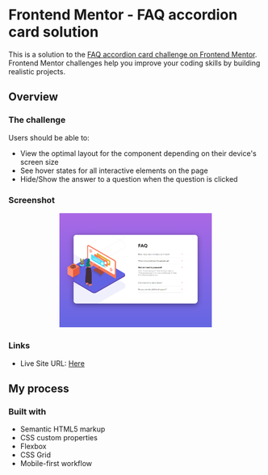 # Frontend Mentor - FAQ accordion card solution

This is a solution to the [FAQ accordion card challenge on Frontend Mentor](https://www.frontendmentor.io/challenges/faq-accordion-card-XlyjD0Oam). Frontend Mentor challenges help you improve your coding skills by building realistic projects.

## Overview

### The challenge

Users should be able to:

- View the optimal layout for the component depending on their device's screen size
- See hover states for all interactive elements on the page
- Hide/Show the answer to a question when the question is clicked

### Screenshot

<p align="center" width="100%">
  <img width="60%" src="./images/screenshot.png">
</p>

### Links

- Live Site URL: [Here](https://robertzelic.github.io/frontendmentor/faq-accordion-card)

## My process

### Built with

- Semantic HTML5 markup
- CSS custom properties
- Flexbox
- CSS Grid
- Mobile-first workflow

